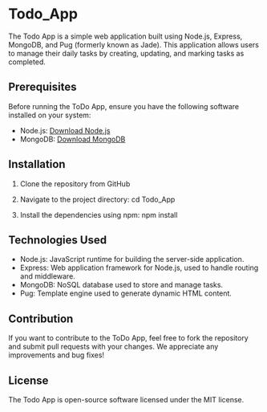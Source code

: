 # Todo_App
The Todo App is a simple web application built using Node.js, Express, MongoDB, and Pug (formerly known as Jade). This application allows users to manage their daily tasks by creating, updating, and marking tasks as completed.

## Prerequisites
Before running the ToDo App, ensure you have the following software installed on your system:
- Node.js: [Download Node.js](https://nodejs.org/)
- MongoDB: [Download MongoDB](https://www.mongodb.com/try/download/community)

## Installation

1. Clone the repository from GitHub

2. Navigate to the project directory: cd Todo_App

4. Install the dependencies using npm: npm install

## Technologies Used
- Node.js: JavaScript runtime for building the server-side application.
- Express: Web application framework for Node.js, used to handle routing and middleware.
- MongoDB: NoSQL database used to store and manage tasks.
- Pug: Template engine used to generate dynamic HTML content.

## Contribution
If you want to contribute to the ToDo App, feel free to fork the repository and submit pull requests with your changes. We appreciate any improvements and bug fixes!

## License
The Todo App is open-source software licensed under the MIT license.
